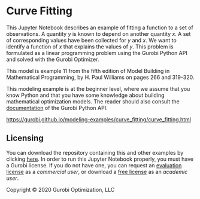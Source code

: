 # Curve Fitting

This Jupyter Notebook describes an example of fitting a function to a set of observations. A quantity $y$ is known to 
depend on another quantity $x$. A set of corresponding values have been collected for $y$ and $x$. We want to identify 
a function of $x$ that explains the values of $y$. This problem is formulated as a linear programming problem using 
the Gurobi Python API and solved with the Gurobi Optimizer.

This model is example 11 from the fifth edition of Model Building in Mathematical Programming, by H. Paul Williams on 
pages 266 and 319-320.

This modeling example is at the beginner level, where we assume that you know Python and that you have some knowledge 
about building mathematical optimization models. The reader should also consult the 
[documentation](https://www.gurobi.com/resources/?category-filter=documentation) 
of the Gurobi Python API.

https://gurobi.github.io/modeling-examples/curve_fitting/curve_fitting.html


## Licensing

You can download the repository containing this and other examples 
by clicking [here](https://github.com/Gurobi/modeling-examples/archive/master.zip). 
In order to run this Jupyter Notebook properly, you must have a Gurobi license. 
If you do not have one, you can request 
an [evaluation license](https://www.gurobi.com/downloads/request-an-evaluation-license/?utm_source=Github&utm_medium=website_JupyterME&utm_campaign=CommercialDataScience) 
as a *commercial user*, or download a [free license](https://www.gurobi.com/academia/academic-program-and-licenses/?utm_source=Github&utm_medium=website_JupyterME&utm_campaign=AcademicDataScience) as an *academic user*.


Copyright © 2020 Gurobi Optimization, LLC

